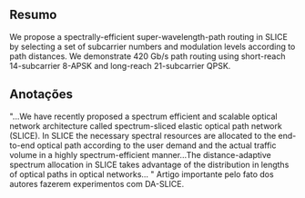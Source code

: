 ## Resumo

We propose a spectrally-efficient super-wavelength-path routing in SLICE by selecting a set of subcarrier numbers and modulation levels according to path distances. We demonstrate 420 Gb/s path routing using short-reach 14-subcarrier 8-APSK and long-reach 21-subcarrier QPSK.


## Anotações

"...We have recently proposed a spectrum efficient and scalable optical network architecture called spectrum-sliced elastic optical path network (SLICE). In SLICE the necessary spectral resources are allocated to the end-to-end optical path according to the user demand and the actual traffic volume in a highly spectrum-efficient manner...The distance-adaptive spectrum allocation in SLICE takes advantage of the distribution in lengths of optical paths in optical networks... " Artigo importante pelo fato dos autores fazerem experimentos com DA-SLICE.